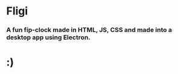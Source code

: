 
# Fligi

### A fun fip-clock made in HTML, JS, CSS and made into a desktop app using Electron.

# :)

